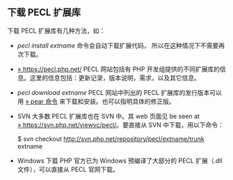 下载 PECL 扩展库
----------------

下载 PECL 扩展库有几种方法，如：

-   <span class="simpara"> *pecl install extname*
    命令会自动下载扩展代码， 所以在这种情况下不需要再次下载。 </span>
-   <span class="simpara">
    <a href="https://pecl.php.net/" class="link external">» https://pecl.php.net/</a>
    </span> <span class="simpara"> PECL 网站包括有 PHP
    开发组提供的不同扩展库的信息。这里的信息包括：更新记录，版本说明，需求，以及其它信息。
    </span>
-   <span class="simpara"> *pecl download extname* </span> <span
    class="simpara"> PECL 网站中列出的 PECL 扩展库的发行版本可以用
    <a href="https://pear.php.net/manual/en/guide.users.commandline.cli.php" class="link external">» pear 命令</a>
    来下载和安装。也可以指明具体的修正版。 </span>
-   <span class="simpara"> SVN </span> <span class="simpara"> 大多数
    PECL 扩展库也在 SVN 中。其 web 页面见 be seen at
    <a href="https://svn.php.net/viewvc/pecl/" class="link external">» https://svn.php.net/viewvc/pecl/</a>。要直接从
    SVN 中下载，用以下命令： </span>
      
    $ svn checkout http://svn.php.net/repository/pecl/extname/trunk
    extname  
-   <span class="simpara"> Windows 下载 </span> <span class="simpara">
    PHP 官方已为 Windows 预编译了大部分的 PECL 扩展（.dll
    文件），可以直接从 PECL 官网下载。 </span>
